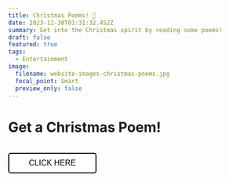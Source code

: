 ```yaml
---
title: Christmas Poems! 🎄
date: 2023-11-30T01:31:32.452Z
summary: G﻿et into the Christmas spirit by reading some poems!
draft: false
featured: true
tags:
  - Entertainment
image:
  filename: website-images-christmas-poems.jpg
  focal_point: Smart
  preview_only: false
---
```

  <style>
    /* CSS styles for the button */
    button {
      background-color: white;
      border: 2px solid black;
      border-radius: 5px;
      padding: 10px 40px;
      font-size: 16px;
      cursor: pointer;
      transition: background-color 0.3s, color 0.3s;
    }

    button:hover {
      background-color: #cccccc;
    }
  </style>

<h1>Get a Christmas Poem!</h1>
 ﻿ <br>
  <button onclick="getRandomPoem()">CLICK HERE</button>
 ﻿ <br>
 ﻿ <br>

  <p id="poem"></p>

  <script>
    const poems = [
      `Setting up the nativity is a holiday tradition,
And each and every figure has its own special position.
The angel sits up on the roof, and the wise men go beneath.
Joseph and Mary go in the middle, surrounded by cows and sheep.
Baby Jesus in his manger always sits right in the center,
So everyone can admire him in all his glory and splendor.`,
      `Each year when Christmas rolls around
I get my nutcracker out.
And each time that he cracks a nut,
it makes me want to shout,
"Oh thank you Mr. Nutcracker for
Shelling my nuts for me.
Now all I need is a glass of eggnog,
and I'll eat them by my Christmas tree!"`,
 ﻿     `Copy this in your search bar:

https://docs.google.com/forms/d/e/1FAIpQLSewOaDbpc01h--dFwFSdwMb1gPG5iUtw-gWZZw0YitDXjCD-A/viewform?usp=sf_link`
    ];

    function getRandomPoem() {
      const poemElement = document.getElementById("poem");
      const randomIndex = Math.floor(Math.random() * poems.length);
      poemElement.textContent = poems[randomIndex];
    }
  </script>

